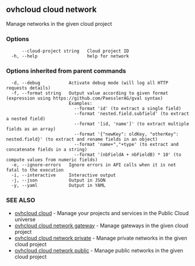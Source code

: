 ## ovhcloud cloud network

Manage networks in the given cloud project

### Options

```
      --cloud-project string   Cloud project ID
  -h, --help                   help for network
```

### Options inherited from parent commands

```
  -d, --debug           Activate debug mode (will log all HTTP requests details)
  -f, --format string   Output value according to given format (expression using https://github.com/PaesslerAG/gval syntax)
                        Examples:
                          --format 'id' (to extract a single field)
                          --format 'nested.field.subfield' (to extract a nested field)
                          --format '[id, 'name']' (to extract multiple fields as an array)
                          --format '{"newKey": oldKey, "otherKey": nested.field}' (to extract and rename fields in an object)
                          --format 'name+","+type' (to extract and concatenate fields in a string)
                          --format '(nbFieldA + nbFieldB) * 10' (to compute values from numeric fields)
  -e, --ignore-errors   Ignore errors in API calls when it is not fatal to the execution
  -i, --interactive     Interactive output
  -j, --json            Output in JSON
  -y, --yaml            Output in YAML
```

### SEE ALSO

* [ovhcloud cloud](ovhcloud_cloud.md)	 - Manage your projects and services in the Public Cloud universe
* [ovhcloud cloud network gateway](ovhcloud_cloud_network_gateway.md)	 - Manage gateways in the given cloud project
* [ovhcloud cloud network private](ovhcloud_cloud_network_private.md)	 - Manage private networks in the given cloud project
* [ovhcloud cloud network public](ovhcloud_cloud_network_public.md)	 - Manage public networks in the given cloud project

